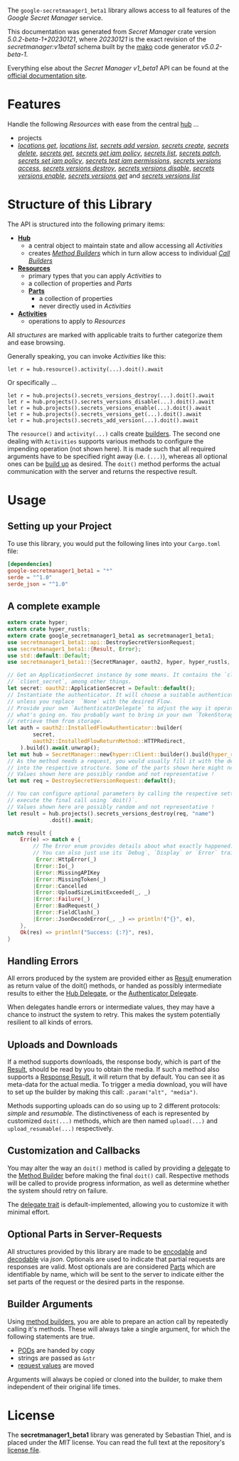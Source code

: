 <!---
DO NOT EDIT !
This file was generated automatically from 'src/generator/templates/api/README.md.mako'
DO NOT EDIT !
-->
The `google-secretmanager1_beta1` library allows access to all features of the *Google Secret Manager* service.

This documentation was generated from *Secret Manager* crate version *5.0.2-beta-1+20230121*, where *20230121* is the exact revision of the *secretmanager:v1beta1* schema built by the [mako](http://www.makotemplates.org/) code generator *v5.0.2-beta-1*.

Everything else about the *Secret Manager* *v1_beta1* API can be found at the
[official documentation site](https://cloud.google.com/secret-manager/).
# Features

Handle the following *Resources* with ease from the central [hub](https://docs.rs/google-secretmanager1_beta1/5.0.2-beta-1+20230121/google_secretmanager1_beta1/SecretManager) ... 

* projects
 * [*locations get*](https://docs.rs/google-secretmanager1_beta1/5.0.2-beta-1+20230121/google_secretmanager1_beta1/api::ProjectLocationGetCall), [*locations list*](https://docs.rs/google-secretmanager1_beta1/5.0.2-beta-1+20230121/google_secretmanager1_beta1/api::ProjectLocationListCall), [*secrets add version*](https://docs.rs/google-secretmanager1_beta1/5.0.2-beta-1+20230121/google_secretmanager1_beta1/api::ProjectSecretAddVersionCall), [*secrets create*](https://docs.rs/google-secretmanager1_beta1/5.0.2-beta-1+20230121/google_secretmanager1_beta1/api::ProjectSecretCreateCall), [*secrets delete*](https://docs.rs/google-secretmanager1_beta1/5.0.2-beta-1+20230121/google_secretmanager1_beta1/api::ProjectSecretDeleteCall), [*secrets get*](https://docs.rs/google-secretmanager1_beta1/5.0.2-beta-1+20230121/google_secretmanager1_beta1/api::ProjectSecretGetCall), [*secrets get iam policy*](https://docs.rs/google-secretmanager1_beta1/5.0.2-beta-1+20230121/google_secretmanager1_beta1/api::ProjectSecretGetIamPolicyCall), [*secrets list*](https://docs.rs/google-secretmanager1_beta1/5.0.2-beta-1+20230121/google_secretmanager1_beta1/api::ProjectSecretListCall), [*secrets patch*](https://docs.rs/google-secretmanager1_beta1/5.0.2-beta-1+20230121/google_secretmanager1_beta1/api::ProjectSecretPatchCall), [*secrets set iam policy*](https://docs.rs/google-secretmanager1_beta1/5.0.2-beta-1+20230121/google_secretmanager1_beta1/api::ProjectSecretSetIamPolicyCall), [*secrets test iam permissions*](https://docs.rs/google-secretmanager1_beta1/5.0.2-beta-1+20230121/google_secretmanager1_beta1/api::ProjectSecretTestIamPermissionCall), [*secrets versions access*](https://docs.rs/google-secretmanager1_beta1/5.0.2-beta-1+20230121/google_secretmanager1_beta1/api::ProjectSecretVersionAccesCall), [*secrets versions destroy*](https://docs.rs/google-secretmanager1_beta1/5.0.2-beta-1+20230121/google_secretmanager1_beta1/api::ProjectSecretVersionDestroyCall), [*secrets versions disable*](https://docs.rs/google-secretmanager1_beta1/5.0.2-beta-1+20230121/google_secretmanager1_beta1/api::ProjectSecretVersionDisableCall), [*secrets versions enable*](https://docs.rs/google-secretmanager1_beta1/5.0.2-beta-1+20230121/google_secretmanager1_beta1/api::ProjectSecretVersionEnableCall), [*secrets versions get*](https://docs.rs/google-secretmanager1_beta1/5.0.2-beta-1+20230121/google_secretmanager1_beta1/api::ProjectSecretVersionGetCall) and [*secrets versions list*](https://docs.rs/google-secretmanager1_beta1/5.0.2-beta-1+20230121/google_secretmanager1_beta1/api::ProjectSecretVersionListCall)




# Structure of this Library

The API is structured into the following primary items:

* **[Hub](https://docs.rs/google-secretmanager1_beta1/5.0.2-beta-1+20230121/google_secretmanager1_beta1/SecretManager)**
    * a central object to maintain state and allow accessing all *Activities*
    * creates [*Method Builders*](https://docs.rs/google-secretmanager1_beta1/5.0.2-beta-1+20230121/google_secretmanager1_beta1/client::MethodsBuilder) which in turn
      allow access to individual [*Call Builders*](https://docs.rs/google-secretmanager1_beta1/5.0.2-beta-1+20230121/google_secretmanager1_beta1/client::CallBuilder)
* **[Resources](https://docs.rs/google-secretmanager1_beta1/5.0.2-beta-1+20230121/google_secretmanager1_beta1/client::Resource)**
    * primary types that you can apply *Activities* to
    * a collection of properties and *Parts*
    * **[Parts](https://docs.rs/google-secretmanager1_beta1/5.0.2-beta-1+20230121/google_secretmanager1_beta1/client::Part)**
        * a collection of properties
        * never directly used in *Activities*
* **[Activities](https://docs.rs/google-secretmanager1_beta1/5.0.2-beta-1+20230121/google_secretmanager1_beta1/client::CallBuilder)**
    * operations to apply to *Resources*

All *structures* are marked with applicable traits to further categorize them and ease browsing.

Generally speaking, you can invoke *Activities* like this:

```Rust,ignore
let r = hub.resource().activity(...).doit().await
```

Or specifically ...

```ignore
let r = hub.projects().secrets_versions_destroy(...).doit().await
let r = hub.projects().secrets_versions_disable(...).doit().await
let r = hub.projects().secrets_versions_enable(...).doit().await
let r = hub.projects().secrets_versions_get(...).doit().await
let r = hub.projects().secrets_add_version(...).doit().await
```

The `resource()` and `activity(...)` calls create [builders][builder-pattern]. The second one dealing with `Activities` 
supports various methods to configure the impending operation (not shown here). It is made such that all required arguments have to be 
specified right away (i.e. `(...)`), whereas all optional ones can be [build up][builder-pattern] as desired.
The `doit()` method performs the actual communication with the server and returns the respective result.

# Usage

## Setting up your Project

To use this library, you would put the following lines into your `Cargo.toml` file:

```toml
[dependencies]
google-secretmanager1_beta1 = "*"
serde = "^1.0"
serde_json = "^1.0"
```

## A complete example

```Rust
extern crate hyper;
extern crate hyper_rustls;
extern crate google_secretmanager1_beta1 as secretmanager1_beta1;
use secretmanager1_beta1::api::DestroySecretVersionRequest;
use secretmanager1_beta1::{Result, Error};
use std::default::Default;
use secretmanager1_beta1::{SecretManager, oauth2, hyper, hyper_rustls, chrono, FieldMask};

// Get an ApplicationSecret instance by some means. It contains the `client_id` and 
// `client_secret`, among other things.
let secret: oauth2::ApplicationSecret = Default::default();
// Instantiate the authenticator. It will choose a suitable authentication flow for you, 
// unless you replace  `None` with the desired Flow.
// Provide your own `AuthenticatorDelegate` to adjust the way it operates and get feedback about 
// what's going on. You probably want to bring in your own `TokenStorage` to persist tokens and
// retrieve them from storage.
let auth = oauth2::InstalledFlowAuthenticator::builder(
        secret,
        oauth2::InstalledFlowReturnMethod::HTTPRedirect,
    ).build().await.unwrap();
let mut hub = SecretManager::new(hyper::Client::builder().build(hyper_rustls::HttpsConnectorBuilder::new().with_native_roots().https_or_http().enable_http1().enable_http2().build()), auth);
// As the method needs a request, you would usually fill it with the desired information
// into the respective structure. Some of the parts shown here might not be applicable !
// Values shown here are possibly random and not representative !
let mut req = DestroySecretVersionRequest::default();

// You can configure optional parameters by calling the respective setters at will, and
// execute the final call using `doit()`.
// Values shown here are possibly random and not representative !
let result = hub.projects().secrets_versions_destroy(req, "name")
             .doit().await;

match result {
    Err(e) => match e {
        // The Error enum provides details about what exactly happened.
        // You can also just use its `Debug`, `Display` or `Error` traits
         Error::HttpError(_)
        |Error::Io(_)
        |Error::MissingAPIKey
        |Error::MissingToken(_)
        |Error::Cancelled
        |Error::UploadSizeLimitExceeded(_, _)
        |Error::Failure(_)
        |Error::BadRequest(_)
        |Error::FieldClash(_)
        |Error::JsonDecodeError(_, _) => println!("{}", e),
    },
    Ok(res) => println!("Success: {:?}", res),
}

```
## Handling Errors

All errors produced by the system are provided either as [Result](https://docs.rs/google-secretmanager1_beta1/5.0.2-beta-1+20230121/google_secretmanager1_beta1/client::Result) enumeration as return value of
the doit() methods, or handed as possibly intermediate results to either the 
[Hub Delegate](https://docs.rs/google-secretmanager1_beta1/5.0.2-beta-1+20230121/google_secretmanager1_beta1/client::Delegate), or the [Authenticator Delegate](https://docs.rs/yup-oauth2/*/yup_oauth2/trait.AuthenticatorDelegate.html).

When delegates handle errors or intermediate values, they may have a chance to instruct the system to retry. This 
makes the system potentially resilient to all kinds of errors.

## Uploads and Downloads
If a method supports downloads, the response body, which is part of the [Result](https://docs.rs/google-secretmanager1_beta1/5.0.2-beta-1+20230121/google_secretmanager1_beta1/client::Result), should be
read by you to obtain the media.
If such a method also supports a [Response Result](https://docs.rs/google-secretmanager1_beta1/5.0.2-beta-1+20230121/google_secretmanager1_beta1/client::ResponseResult), it will return that by default.
You can see it as meta-data for the actual media. To trigger a media download, you will have to set up the builder by making
this call: `.param("alt", "media")`.

Methods supporting uploads can do so using up to 2 different protocols: 
*simple* and *resumable*. The distinctiveness of each is represented by customized 
`doit(...)` methods, which are then named `upload(...)` and `upload_resumable(...)` respectively.

## Customization and Callbacks

You may alter the way an `doit()` method is called by providing a [delegate](https://docs.rs/google-secretmanager1_beta1/5.0.2-beta-1+20230121/google_secretmanager1_beta1/client::Delegate) to the 
[Method Builder](https://docs.rs/google-secretmanager1_beta1/5.0.2-beta-1+20230121/google_secretmanager1_beta1/client::CallBuilder) before making the final `doit()` call. 
Respective methods will be called to provide progress information, as well as determine whether the system should 
retry on failure.

The [delegate trait](https://docs.rs/google-secretmanager1_beta1/5.0.2-beta-1+20230121/google_secretmanager1_beta1/client::Delegate) is default-implemented, allowing you to customize it with minimal effort.

## Optional Parts in Server-Requests

All structures provided by this library are made to be [encodable](https://docs.rs/google-secretmanager1_beta1/5.0.2-beta-1+20230121/google_secretmanager1_beta1/client::RequestValue) and 
[decodable](https://docs.rs/google-secretmanager1_beta1/5.0.2-beta-1+20230121/google_secretmanager1_beta1/client::ResponseResult) via *json*. Optionals are used to indicate that partial requests are responses 
are valid.
Most optionals are are considered [Parts](https://docs.rs/google-secretmanager1_beta1/5.0.2-beta-1+20230121/google_secretmanager1_beta1/client::Part) which are identifiable by name, which will be sent to 
the server to indicate either the set parts of the request or the desired parts in the response.

## Builder Arguments

Using [method builders](https://docs.rs/google-secretmanager1_beta1/5.0.2-beta-1+20230121/google_secretmanager1_beta1/client::CallBuilder), you are able to prepare an action call by repeatedly calling it's methods.
These will always take a single argument, for which the following statements are true.

* [PODs][wiki-pod] are handed by copy
* strings are passed as `&str`
* [request values](https://docs.rs/google-secretmanager1_beta1/5.0.2-beta-1+20230121/google_secretmanager1_beta1/client::RequestValue) are moved

Arguments will always be copied or cloned into the builder, to make them independent of their original life times.

[wiki-pod]: http://en.wikipedia.org/wiki/Plain_old_data_structure
[builder-pattern]: http://en.wikipedia.org/wiki/Builder_pattern
[google-go-api]: https://github.com/google/google-api-go-client

# License
The **secretmanager1_beta1** library was generated by Sebastian Thiel, and is placed 
under the *MIT* license.
You can read the full text at the repository's [license file][repo-license].

[repo-license]: https://github.com/Byron/google-apis-rsblob/main/LICENSE.md

